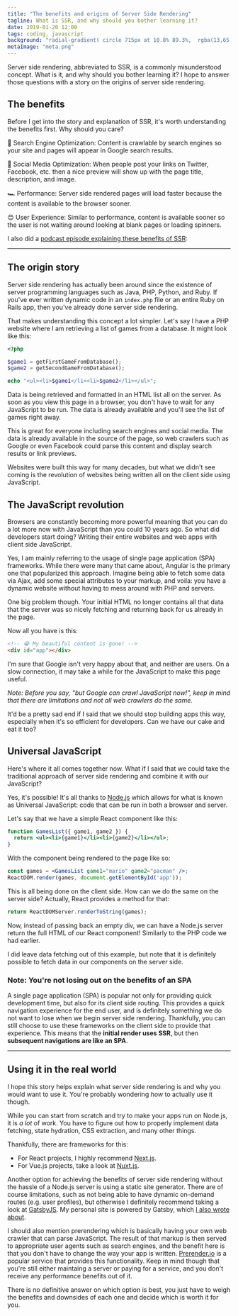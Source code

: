 ```yaml
---
title: "The benefits and origins of Server Side Rendering"
tagline: What is SSR, and why should you bother learning it?
date: 2019-01-20 12:00
tags: coding, javascript
background: "radial-gradient( circle 715px at 10.8% 89.3%,  rgba(13,65,130,1) 5.4%, rgba(3,33,71,1) 100.2% )"
metaImage: "meta.png"
---
```


Server side rendering, abbreviated to SSR, is a commonly misunderstood concept. What is it, and why should you bother learning it? I hope to answer those questions with a story on the origins of server side rendering.

## The benefits

Before I get into the story and explanation of SSR, it's worth understanding the benefits first. Why should you care?

🔎 Search Engine Optimization: Content is crawlable by search engines so your site and pages will appear in Google search results.

📣 Social Media Optimization: When people post your links on Twitter, Facebook, etc. then a nice preview will show up with the page title, description, and image.

🏎 Performance: Server side rendered pages will load faster because the content is available to the browser sooner.

😊 User Experience: Similar to performance, content is available sooner so the user is not waiting around looking at blank pages or loading spinners.

I also did a [podcast episode explaining these benefits of SSR](https://sunnycommutes.fm/episodes/58-benefits-of-server-side-rendering-8WXjwz):

<YouTubeEmbed id="fP7Clzkwknc" caption="Episode 58 of Sunny Commutes Podcast" />

---

## The origin story

Server side rendering has actually been around since the existence of server programming languages such as Java, PHP, Python, and Ruby. If you've ever written dynamic code in an `index.php` file or an entire Ruby on Rails app, then you've already done server side rendering.

That makes understanding this concept a lot simpler. Let's say I have a PHP website where I am retrieving a list of games from a database. It might look like this:

```php
<?php

$game1 = getFirstGameFromDatabase();
$game2 = getSecondGameFromDatabase();

echo "<ul><li>$game1</li><li>$game2</li></ul>";
```

Data is being retrieved and formatted in an HTML list all on the server. As soon as you view this page in a browser, you don't have to wait for any JavaScript to be run. The data is already available and you'll see the list of games right away.

This is great for everyone including search engines and social media. The data is already available in the source of the page, so web crawlers such as Google or even Facebook could parse this content and display search results or link previews.

Websites were built this way for many decades, but what we didn't see coming is the revolution of websites being written all on the client side using JavaScript.

## The JavaScript revolution

Browsers are constantly becoming more powerful meaning that you can do a lot more now with JavaScript than you could 10 years ago. So what did developers start doing? Writing their entire websites and web apps with client side JavaScript.

Yes, I am mainly referring to the usage of single page application (SPA) frameworks. While there were many that came about, Angular is the primary one that popularized this approach. Imagine being able to fetch some data via Ajax, add some special attributes to your markup, and voila: you have a dynamic website without having to mess around with PHP and servers.

One big problem though. Your initial HTML no longer contains all that data that the server was so nicely fetching and returning back for us already in the page.

Now all you have is this:

```html
<!-- 😭 My beautiful content is gone! -->
<div id="app"></div>
```

I'm sure that Google isn't very happy about that, and neither are users. On a slow connection, it may take a while for the JavaScript to make this page useful.

*Note: Before you say, "but Google can crawl JavaScript now!", keep in mind that there are limitations and not all web crawlers do the same.*

It'd be a pretty sad end if I said that we should stop building apps this way, especially when it's so efficient for developers. Can we have our cake and eat it too?

## Universal JavaScript

Here's where it all comes together now. What if I said that we could take the traditional approach of server side rendering and combine it with our JavaScript?

Yes, it's possible! It's all thanks to [Node.js](https://nodejs.org/) which allows for what is known as Universal JavaScript: code that can be run in both a browser and server.

Let's say that we have a simple React component like this:

```jsx
function GamesList({ game1, game2 }) {
  return <ul><li>{game1}</li><li>{game2}</li></ul>;
}
```

With the component being rendered to the page like so:

```jsx
const games = <GamesList game1="mario" game2="pacman" />;
ReactDOM.render(games, document.getElementById('app'));
```

This is all being done on the client side. How can we do the same on the server side? Actually, React provides a method for that:

```jsx
return ReactDOMServer.renderToString(games);
```

Now, instead of passing back an empty div, we can have a Node.js server return the full HTML of our React component! Similarly to the PHP code we had earlier.

I did leave data fetching out of this example, but note that it is definitely possible to fetch data in our components on the server side.

### Note: You're not losing out on the benefits of an SPA

A single page application (SPA) is popular not only for providing quick development time, but also for its client side routing. This provides a quick navigation experience for the end user, and is definitely something we do not want to lose when we begin server side rendering. Thankfully, you can still choose to use these frameworks on the client side to provide that experience. This means that the **initial render uses SSR**, but then **subsequent navigations are like an SPA**.

---

## Using it in the real world

I hope this story helps explain what server side rendering is and why you would want to use it. You're probably wondering *how* to actually use it though.

While you can start from scratch and try to make your apps run on Node.js, it is *a lot* of work. You have to figure out how to properly implement data fetching, state hydration, CSS extraction, and many other things. 

Thankfully, there are frameworks for this:

- For React projects, I highly recommend [Next.js](https://nextjs.org/).
- For Vue.js projects, take a look at [Nuxt.js](https://nuxtjs.org/).

Another option for achieving the benefits of server side rendering without the hassle of a Node.js server is using a static site generator. There are of course limitations, such as not being able to have dynamic on-demand routes (e.g. user profiles), but otherwise I definitely recommend taking a look at [GatsbyJS](https://www.gatsbyjs.org/). My personal site is powered by Gatsby, which [I also wrote about](https://sunnysingh.io/blog/revamping-personal-site-gatsby).

I should also mention prerendering which is basically having your own web crawler that can parse JavaScript. The result of that markup is then served to appropriate user agents such as search engines, and the benefit here is that you don't have to change the way your app is written. [Prerender.io](https://prerender.io/) is a popular service that provides this functionality. Keep in mind though that you're still either maintaing a server or paying for a service, and you don't receive any performance benefits out of it.

There is no definitive answer on which option is best, you just have to weigh the benefits and downsides of each one and decide which is worth it for you.
